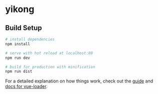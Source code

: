 # yikong

## Build Setup

``` bash
# install dependencies
npm install

# serve with hot reload at localhost:80
npm run dev

# build for production with minification
npm run dist
```

For a detailed explanation on how things work, check out the [guide](http://vuejs-templates.github.io/webpack/) and [docs for vue-loader](http://vuejs.github.io/vue-loader).
